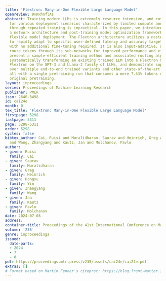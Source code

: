 ```yaml
---
title: 'Flextron: Many-in-One Flexible Large Language Model'
openreview: 9vKRhnflAs
abstract: Training modern LLMs is extremely resource intensive, and customizing them
  for various deployment scenarios characterized by limited compute and memory resources
  through repeated training is impractical. In this paper, we introduce Flextron,
  a network architecture and post-training model optimization framework supporting
  flexible model deployment. The Flextron architecture utilizes a nested elastic structure
  to rapidly adapt to specific user-defined latency and accuracy targets during inference
  with no additional fine-tuning required. It is also input-adaptive, and can automatically
  route tokens through its sub-networks for improved performance and efficiency. We
  present a sample-efficient training method and associated routing algorithms for
  systematically transforming an existing trained LLM into a Flextron model. We evaluate
  Flextron on the GPT-3 and LLama-2 family of LLMs, and demonstrate superior performance
  over multiple end-to-end trained variants and other state-of-the-art elastic networks,
  all with a single pretraining run that consumes a mere 7.63% tokens compared to
  original pretraining.
layout: inproceedings
series: Proceedings of Machine Learning Research
publisher: PMLR
issn: 2640-3498
id: cai24e
month: 0
tex_title: 'Flextron: Many-in-One Flexible Large Language Model'
firstpage: 5298
lastpage: 5311
page: 5298-5311
order: 5298
cycles: false
bibtex_author: Cai, Ruisi and Muralidharan, Saurav and Heinrich, Greg and Yin, Hongxu
  and Wang, Zhangyang and Kautz, Jan and Molchanov, Pavlo
author:
- given: Ruisi
  family: Cai
- given: Saurav
  family: Muralidharan
- given: Greg
  family: Heinrich
- given: Hongxu
  family: Yin
- given: Zhangyang
  family: Wang
- given: Jan
  family: Kautz
- given: Pavlo
  family: Molchanov
date: 2024-07-08
address:
container-title: Proceedings of the 41st International Conference on Machine Learning
volume: '235'
genre: inproceedings
issued:
  date-parts:
  - 2024
  - 7
  - 8
pdf: https://proceedings.mlr.press/v235/assets/cai24e/cai24e.pdf
extras: []
# Format based on Martin Fenner's citeproc: https://blog.front-matter.io/posts/citeproc-yaml-for-bibliographies/
---
```

